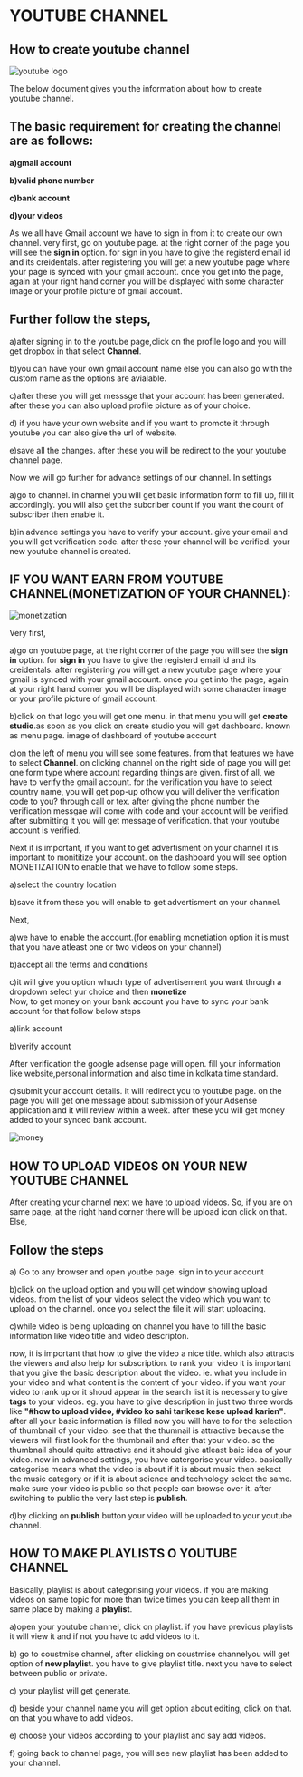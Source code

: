 # YOUTUBE CHANNEL
## How to create youtube channel

![youtube logo](https://user-images.githubusercontent.com/63445264/82326198-174cbc00-99fa-11ea-8285-bffc15671d1f.png)


The below document gives you the information about how to create youtube channel.

## The basic requirement for creating the channel are as follows:

**a)gmail account**

**b)valid phone number**

**c)bank account**

**d)your videos**

As we all have Gmail account we have to sign in from it to create our own channel.
very first, go on youtube page. at the right corner of the page you will see the **sign in** option. for sign in you have to give the registerd email id and its creidentals.
after registering you will get a new youtube page where your page is synced with your gmail account.
once you get into the page, again at your right hand corner you will be displayed with some character image or your profile picture of gmail account. 

## Further follow the steps,

a)after signing in to the youtube page,click on the profile logo and you will get dropbox in that select **Channel**.

b)you can have your own gmail account name else you can also go with the custom name as the options are avialable.

c)after these you will get messsge that your account has been generated. after these you can also upload profile picture as of your choice.

d) if you have your own website and if you want to promote it through youtube you can also give the url of website.

e)save all the changes. after these you will be redirect to the your youtube channel page.

Now we will go further for advance settings of our channel. In settings

a)go to channel. in channel you will get basic information form to fill up, fill it accordingly. you will also get the subcriber count if you want the count of subscriber then enable it.

b)in advance settings you have to verify your account. give your email and you will get verification code. after these your channel will be verified.
your new youtube channel is created.

## IF YOU WANT EARN FROM YOUTUBE CHANNEL(MONETIZATION OF YOUR CHANNEL):

![monetization](https://user-images.githubusercontent.com/63445264/82326438-74e10880-99fa-11ea-8b03-967d566d049e.png)

Very first, 

a)go on youtube page, at the right corner of the page you will see the **sign in** option. for **sign in** you have to give the registerd email id and its creidentals.
after registering you will get a new youtube page where your gmail is synced with your gmail account.
once you get into the page, again at your right hand corner you will be displayed with some character image or your profile picture of gmail account.

b)click on that logo you will get one menu. in that menu you will get **create studio**.as soon as you click on create studio you will get dashboard. known as menu page.
image of dashboard of youtube account

c)on the left of menu you will see some features. from that features we have to select **Channel**.
on clicking channel on the right side of page you will get one form type where account regarding things are given. first of all, we have to verify the gmail account. for the verification you have to select country name, you will get pop-up ofhow you will deliver the verification code to you? through call or tex. after giving the phone number the verification messgae will come with code and your account will be verified. after submitting it you will get message of verification. that your youtube account is verified.

Next it is important, if you want to get advertisment on your channel it is important to monititize your account.
on the dashboard you will see option MONETIZATION to enable that we have to follow some steps.

a)select the country location

b)save it
from these you will enable to get advertisment on your channel. 

Next,

a)we have to enable the account.(for enabling monetiation option it is must that you have atleast one or two videos on your channel)

b)accept all the terms and conditions 

c)it will give you option whuch type of advertisement you want through a dropdown select yur choice and then **monetize**  
Now, to get money on your bank account you have to sync your bank account for that follow below steps

a)link account

b)verify account

After verification the google adsense page will open. fill your information like website,personal information and also time in kolkata time standard.

c)submit your account details.
it will redirect you to youtube page. on the page you will get one message about submission of your Adsense application and it will review within a week.
after these you will get money added to your synced bank account.  

![money](https://user-images.githubusercontent.com/63445264/82326462-7d394380-99fa-11ea-888e-040212cbe3c8.jpg)

## HOW TO UPLOAD VIDEOS ON YOUR NEW YOUTUBE CHANNEL

After creating your channel next we have to upload videos. So, if you are on same page, at the right hand corner there will be upload icon click on that. Else,

## Follow the steps

a) Go to any browser and open youtbe page. sign in to your account

b)click on the upload option and you will get window showing upload videos. from the list of your videos select the video which you want to upload on the channel. once you select the file it will start uploading.

c)while video is being uploading on channel you have to fill the basic information like video title and video descripton.

now, it is important  that how to give the video a nice title. which also attracts the viewers and also help for subscription.
to rank your video it is important that you give the basic description about the video. ie. what you include in your video and what content is the content of your video.
if you want your video to rank up or it shoud appear in the search list it is necessary to give **tags** to your videos. eg. you have to give description in just two three words like **"#how to upload video, #video ko sahi tarikese kese upload karien"**. 
after all your basic information is filled now you will have to for the selection of thumbnail of your video. see that the thumnail is attractive because the viewers will first look for the thumbnail and after that your video. so the thumbnail should quite attractive and it should give atleast baic idea of your video.
now in advanced settings, you have catergorise your video. basically categorise means what the video is about if it is about music then sekect the music category or if it is about science and technology select the same.
make sure your video is public so that people can browse over it. after switching to public the very last step is **publish**.

d)by clicking on **publish** button your video will be uploaded to your youtube channel.

## HOW TO MAKE PLAYLISTS O YOUTUBE CHANNEL

Basically, playlist is about categorising your videos. if you are making videos on same topic for more than twice times you can keep all them in same place by making a **playlist**.

a)open your youtube channel, click on playlist. if you have previous playlists it will view it and if not you have to add videos to it.

b) go to coustmise channel, after clicking on coustmise channelyou will get option of **new playlist**. you have to give playlist title. next you have to select between public or private.

c) your playlist will get generate.

d) beside your channel name you will get option about editing, click on that. on that you whave to add videos.

e) choose your videos according to your playlist and say add videos.

f) going back to channel page, you will see new playlist has been added to your channel.


